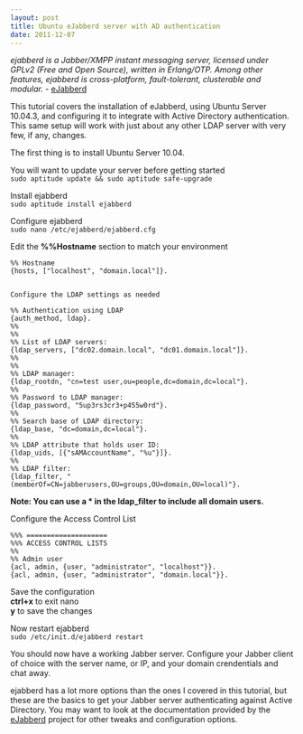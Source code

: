 ```yaml
---
layout: post
title: Ubuntu eJabberd server with AD authentication
date: 2011-12-07
---
```


*ejabberd is a Jabber/XMPP instant messaging server, licensed under GPLv2 (Free and Open Source), written in Erlang/OTP. Among other features, ejabberd is cross-platform, fault-tolerant, clusterable and modular.* - <a href="http://www.ejabberd.im/" title="eJabberd" target="_blank">eJabberd</a>  

This tutorial covers the installation of eJabberd, using Ubuntu Server 10.04.3, and configuring it to integrate with Active Directory authentication.  This same setup will work with just about any other LDAP server with very few, if any, changes.  

  
The first thing is to install Ubuntu Server 10.04.  

You will want to update your server before getting started  
`sudo aptitude update && sudo aptitude safe-upgrade`  


Install ejabberd  
`sudo aptitude install ejabberd`  


Configure ejabberd  
`sudo nano /etc/ejabberd/ejabberd.cfg`  


Edit the **%%Hostname** section to match your environment  

    %% Hostname  
    {hosts, ["localhost", "domain.local"]}.  
    
    
    Configure the LDAP settings as needed  
    
    %% Authentication using LDAP  
    {auth_method, ldap}.  
    %%  
    %%  
    %% List of LDAP servers:  
    {ldap_servers, ["dc02.domain.local", "dc01.domain.local"]}.  
    %%  
    %%  
    %% LDAP manager:  
    {ldap_rootdn, "cn=test user,ou=people,dc=domain,dc=local"}.  
    %%  
    %% Password to LDAP manager:  
    {ldap_password, "5up3rs3cr3+p455w0rd"}.  
    %%  
    %% Search base of LDAP directory:  
    {ldap_base, "dc=domain,dc=local"}.  
    %%  
    %% LDAP attribute that holds user ID:  
    {ldap_uids, [{"sAMAccountName", "%u"}]}.  
    %%  
    %% LDAP filter:  
    {ldap_filter, "(memberOf=CN=jabberusers,OU=groups,OU=domain,OU=local)"}.  


**Note: You can use a * in the ldap_filter to include all domain users.**  

Configure the Access Control List  

    %%% ====================  
    %%% ACCESS CONTROL LISTS  
    %%  
    %% Admin user  
    {acl, admin, {user, "administrator", "localhost"}}.  
    {acl, admin, {user, "administrator", "domain.local"}}.  


Save the configuration  
**ctrl+x** to exit nano  
**y** to save the changes  

Now restart ejabberd  
`sudo /etc/init.d/ejabberd restart`  


You should now have a working Jabber server.  Configure your Jabber client of choice with the server name, or IP, and your domain crendentials and chat away.  

ejabberd has a lot more options than the ones I covered in this tutorial, but these are the basics to get your Jabber server authenticating against Active Directory.  You may want to look at the documentation provided by the <a href="http://www.ejabberd.im/" title="eJabberd" target="_blank">eJabberd</a> project for other tweaks and configuration options.
